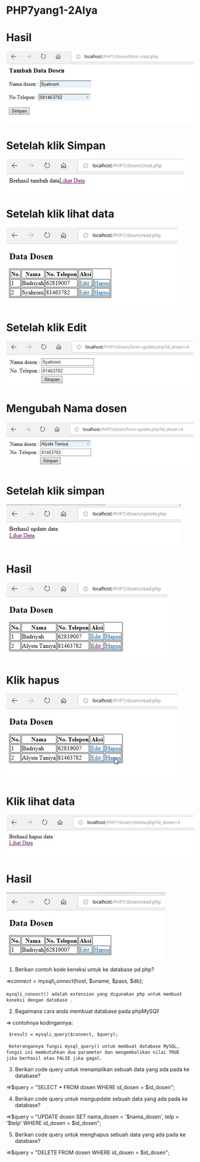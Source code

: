# PHP7yang1-2Alya
# Hasil
![alt text](https://github.com/AlyaSelviaTamzila/PHP7yang1-2Alya/blob/master/1.jpg)
# Setelah klik Simpan
![alt text](https://github.com/AlyaSelviaTamzila/PHP7yang1-2Alya/blob/master/2.jpg)
# Setelah klik lihat data
![alt text](https://github.com/AlyaSelviaTamzila/PHP7yang1-2Alya/blob/master/3.jpg)
# Setelah klik Edit
![alt text](https://github.com/AlyaSelviaTamzila/PHP7yang1-2Alya/blob/master/4.jpg)
# Mengubah Nama dosen
![alt text](https://github.com/AlyaSelviaTamzila/PHP7yang1-2Alya/blob/master/5.jpg)
# Setelah klik simpan
![alt text](https://github.com/AlyaSelviaTamzila/PHP7yang1-2Alya/blob/master/6.jpg)
# Hasil
![alt text](https://github.com/AlyaSelviaTamzila/PHP7yang1-2Alya/blob/master/7.jpg)
# Klik hapus
![alt text](https://github.com/AlyaSelviaTamzila/PHP7yang1-2Alya/blob/master/8.jpg)
# Klik lihat data 
![alt text](https://github.com/AlyaSelviaTamzila/PHP7yang1-2Alya/blob/master/9.jpg)
# Hasil
![alt text](https://github.com/AlyaSelviaTamzila/PHP7yang1-2Alya/blob/master/10.jpg)


1. Berikan contoh kode keneksi untuk ke database pd php?

  =>$connect = mysqli_connect($host, $uname, $pass, $db);
  
    mysqli_connect() adalah extension yang digunakan php untuk membuat koneksi dengan database .
    
2. Bagaimana cara anda membuat database pada phpMySQl!

  => contohnya kodingannya:
  
     $result = mysqli_query($connect, $query);
     
     Keterangannya fungsi mysql_query() untuk membuat database MySQL, fungsi ini membutuhkan dua parameter dan mengembalikan nilai TRUE      jika berhasil atau FALSE jika gagal.
     
3. Berikan code query untuk menampilkan sebuah data yang ada pada ke database?

  =>$query = "SELECT * FROM dosen WHERE id_dosen = $id_dosen";
  
4. Berikan code query untuk mengupdate sebuah data yang ada pada ke database?

  =>$query = "UPDATE dosen SET nama_dosen = '$nama_dosen', telp = '$telp' WHERE id_dosen = $id_dosen";
  
5. Berikan code query untuk menghapus sebuah data yang ada pada ke database?

  =>$query = "DELETE FROM dosen WHERE id_dosen = $id_dosen";
